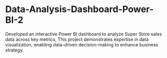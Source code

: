 # Data-Analysis-Dashboard-Power-BI-2
Developed an interactive Power BI dashboard to analyze Super Store sales data across key metrics, This project demonstrates expertise in data visualization, enabling data-driven decision-making to enhance business strategy.
